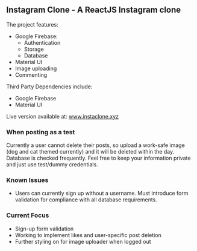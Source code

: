 ## Instagram Clone - A ReactJS Instagram clone

The project features:

- Google Firebase:
  - Authentication
  - Storage
  - Database
- Material UI
- Image uploading
- Commenting

Third Party Dependencies include: 
- Google Firebase
- Material UI

Live version available at: www.instaclone.xyz

### When posting as a test
  
Currently a user cannot delete their posts, so upload a work-safe image (dog and cat themed currently) and it will be deleted within the day. Database is checked frequently.
Feel free to keep your information private and just use test/dummy credentials.

### Known Issues

- Users can currently sign up without a username. Must introduce form validation for compliance with all database requirements.

### Current Focus
- Sign-up form validation
- Working to implement likes and user-specific post deletion
- Further styling on for image uploader when logged out
